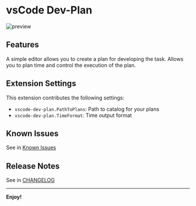 # vsCode Dev-Plan

![preview](media/vscode-dev-plan-preview.png)

## Features

A simple editor allows you to create a plan for developing the task.
Allows you to plan time and control the execution of the plan.

## Extension Settings

This extension contributes the following settings:

* `vscode-dev-plan.PathToPlans`: Path to catalog for your plans
* `vscode-dev-plan.TimeFormat`: Time output format

## Known Issues

See in [Known Issues](KnownIssues.md)

## Release Notes

See in [CHANGELOG](CHANGELOG.md)

-----------------------------------------------------------------------------------------------------------

**Enjoy!**

